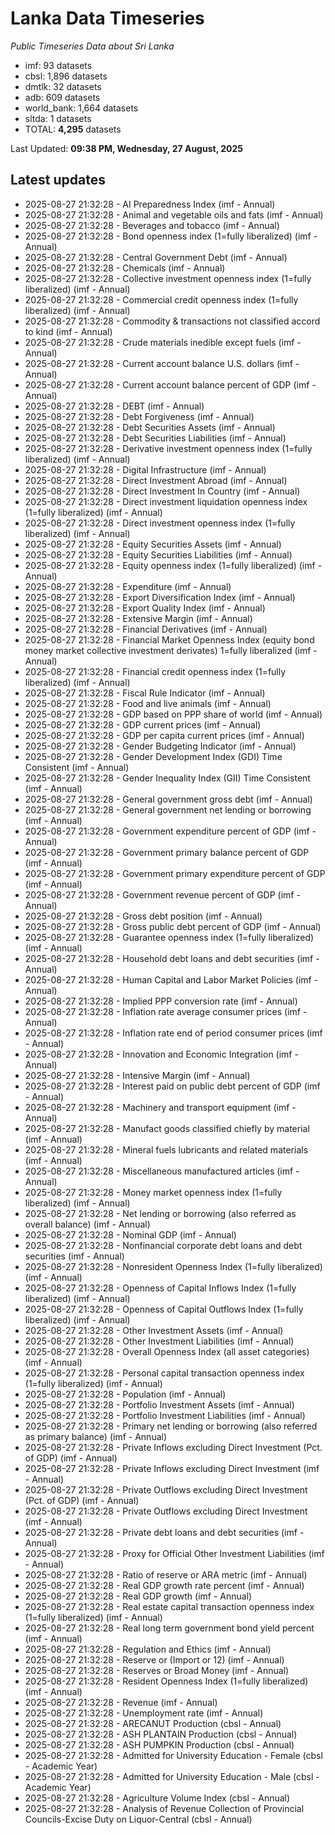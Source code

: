 # Lanka Data Timeseries
*Public Timeseries Data about Sri Lanka*

* imf: 93 datasets
* cbsl: 1,896 datasets
* dmtlk: 32 datasets
* adb: 609 datasets
* world_bank: 1,664 datasets
* sltda: 1 datasets
* TOTAL: **4,295** datasets

Last Updated: **09:38 PM, Wednesday, 27 August, 2025**

## Latest updates

* 2025-08-27 21:32:28 - AI Preparedness Index (imf - Annual)
* 2025-08-27 21:32:28 - Animal and vegetable oils and fats (imf - Annual)
* 2025-08-27 21:32:28 - Beverages and tobacco (imf - Annual)
* 2025-08-27 21:32:28 - Bond openness index (1=fully liberalized) (imf - Annual)
* 2025-08-27 21:32:28 - Central Government Debt (imf - Annual)
* 2025-08-27 21:32:28 - Chemicals (imf - Annual)
* 2025-08-27 21:32:28 - Collective investment openness index (1=fully liberalized) (imf - Annual)
* 2025-08-27 21:32:28 - Commercial credit openness index (1=fully liberalized) (imf - Annual)
* 2025-08-27 21:32:28 - Commodity & transactions not classified accord to kind (imf - Annual)
* 2025-08-27 21:32:28 - Crude materials inedible except fuels (imf - Annual)
* 2025-08-27 21:32:28 - Current account balance U.S. dollars (imf - Annual)
* 2025-08-27 21:32:28 - Current account balance percent of GDP (imf - Annual)
* 2025-08-27 21:32:28 - DEBT (imf - Annual)
* 2025-08-27 21:32:28 - Debt Forgiveness (imf - Annual)
* 2025-08-27 21:32:28 - Debt Securities Assets (imf - Annual)
* 2025-08-27 21:32:28 - Debt Securities Liabilities (imf - Annual)
* 2025-08-27 21:32:28 - Derivative investment openness index (1=fully liberalized) (imf - Annual)
* 2025-08-27 21:32:28 - Digital Infrastructure (imf - Annual)
* 2025-08-27 21:32:28 - Direct Investment Abroad (imf - Annual)
* 2025-08-27 21:32:28 - Direct Investment In Country (imf - Annual)
* 2025-08-27 21:32:28 - Direct investment liquidation openness index (1=fully liberalized) (imf - Annual)
* 2025-08-27 21:32:28 - Direct investment openness index (1=fully liberalized) (imf - Annual)
* 2025-08-27 21:32:28 - Equity Securities Assets (imf - Annual)
* 2025-08-27 21:32:28 - Equity Securities Liabilities (imf - Annual)
* 2025-08-27 21:32:28 - Equity openness index (1=fully liberalized) (imf - Annual)
* 2025-08-27 21:32:28 - Expenditure (imf - Annual)
* 2025-08-27 21:32:28 - Export Diversification Index (imf - Annual)
* 2025-08-27 21:32:28 - Export Quality Index (imf - Annual)
* 2025-08-27 21:32:28 - Extensive Margin (imf - Annual)
* 2025-08-27 21:32:28 - Financial Derivatives (imf - Annual)
* 2025-08-27 21:32:28 - Financial Market Openness Index (equity bond money market collective investment derivates) 1=fully liberalized (imf - Annual)
* 2025-08-27 21:32:28 - Financial credit openness index (1=fully liberalized) (imf - Annual)
* 2025-08-27 21:32:28 - Fiscal Rule Indicator (imf - Annual)
* 2025-08-27 21:32:28 - Food and live animals (imf - Annual)
* 2025-08-27 21:32:28 - GDP based on PPP share of world (imf - Annual)
* 2025-08-27 21:32:28 - GDP current prices (imf - Annual)
* 2025-08-27 21:32:28 - GDP per capita current prices (imf - Annual)
* 2025-08-27 21:32:28 - Gender Budgeting Indicator (imf - Annual)
* 2025-08-27 21:32:28 - Gender Development Index (GDI) Time Consistent (imf - Annual)
* 2025-08-27 21:32:28 - Gender Inequality Index (GII) Time Consistent (imf - Annual)
* 2025-08-27 21:32:28 - General government gross debt (imf - Annual)
* 2025-08-27 21:32:28 - General government net lending or borrowing (imf - Annual)
* 2025-08-27 21:32:28 - Government expenditure percent of GDP (imf - Annual)
* 2025-08-27 21:32:28 - Government primary balance percent of GDP (imf - Annual)
* 2025-08-27 21:32:28 - Government primary expenditure percent of GDP (imf - Annual)
* 2025-08-27 21:32:28 - Government revenue percent of GDP (imf - Annual)
* 2025-08-27 21:32:28 - Gross debt position (imf - Annual)
* 2025-08-27 21:32:28 - Gross public debt percent of GDP (imf - Annual)
* 2025-08-27 21:32:28 - Guarantee openness index (1=fully liberalized) (imf - Annual)
* 2025-08-27 21:32:28 - Household debt loans and debt securities (imf - Annual)
* 2025-08-27 21:32:28 - Human Capital and Labor Market Policies (imf - Annual)
* 2025-08-27 21:32:28 - Implied PPP conversion rate (imf - Annual)
* 2025-08-27 21:32:28 - Inflation rate average consumer prices (imf - Annual)
* 2025-08-27 21:32:28 - Inflation rate end of period consumer prices (imf - Annual)
* 2025-08-27 21:32:28 - Innovation and Economic Integration (imf - Annual)
* 2025-08-27 21:32:28 - Intensive Margin (imf - Annual)
* 2025-08-27 21:32:28 - Interest paid on public debt percent of GDP (imf - Annual)
* 2025-08-27 21:32:28 - Machinery and transport equipment (imf - Annual)
* 2025-08-27 21:32:28 - Manufact goods classified chiefly by material (imf - Annual)
* 2025-08-27 21:32:28 - Mineral fuels lubricants and related materials (imf - Annual)
* 2025-08-27 21:32:28 - Miscellaneous manufactured articles (imf - Annual)
* 2025-08-27 21:32:28 - Money market openness index (1=fully liberalized) (imf - Annual)
* 2025-08-27 21:32:28 - Net lending or borrowing (also referred as overall balance) (imf - Annual)
* 2025-08-27 21:32:28 - Nominal GDP (imf - Annual)
* 2025-08-27 21:32:28 - Nonfinancial corporate debt loans and debt securities (imf - Annual)
* 2025-08-27 21:32:28 - Nonresident Openness Index (1=fully liberalized) (imf - Annual)
* 2025-08-27 21:32:28 - Openness of Capital Inflows Index (1=fully liberalized) (imf - Annual)
* 2025-08-27 21:32:28 - Openness of Capital Outflows Index (1=fully liberalized) (imf - Annual)
* 2025-08-27 21:32:28 - Other Investment Assets (imf - Annual)
* 2025-08-27 21:32:28 - Other Investment Liabilities (imf - Annual)
* 2025-08-27 21:32:28 - Overall Openness Index (all asset categories) (imf - Annual)
* 2025-08-27 21:32:28 - Personal capital transaction openness index (1=fully liberalized) (imf - Annual)
* 2025-08-27 21:32:28 - Population (imf - Annual)
* 2025-08-27 21:32:28 - Portfolio Investment Assets (imf - Annual)
* 2025-08-27 21:32:28 - Portfolio Investment Liabilities (imf - Annual)
* 2025-08-27 21:32:28 - Primary net lending or borrowing (also referred as primary balance) (imf - Annual)
* 2025-08-27 21:32:28 - Private Inflows excluding Direct Investment (Pct. of GDP) (imf - Annual)
* 2025-08-27 21:32:28 - Private Inflows excluding Direct Investment (imf - Annual)
* 2025-08-27 21:32:28 - Private Outflows excluding Direct Investment (Pct. of GDP) (imf - Annual)
* 2025-08-27 21:32:28 - Private Outflows excluding Direct Investment (imf - Annual)
* 2025-08-27 21:32:28 - Private debt loans and debt securities (imf - Annual)
* 2025-08-27 21:32:28 - Proxy for Official Other Investment Liabilities (imf - Annual)
* 2025-08-27 21:32:28 - Ratio of reserve or ARA metric (imf - Annual)
* 2025-08-27 21:32:28 - Real GDP growth rate percent (imf - Annual)
* 2025-08-27 21:32:28 - Real GDP growth (imf - Annual)
* 2025-08-27 21:32:28 - Real estate capital transaction openness index (1=fully liberalized) (imf - Annual)
* 2025-08-27 21:32:28 - Real long term government bond yield percent (imf - Annual)
* 2025-08-27 21:32:28 - Regulation and Ethics (imf - Annual)
* 2025-08-27 21:32:28 - Reserve or (Import or 12) (imf - Annual)
* 2025-08-27 21:32:28 - Reserves or Broad Money (imf - Annual)
* 2025-08-27 21:32:28 - Resident Openness Index (1=fully liberalized) (imf - Annual)
* 2025-08-27 21:32:28 - Revenue (imf - Annual)
* 2025-08-27 21:32:28 - Unemployment rate (imf - Annual)
* 2025-08-27 21:32:28 - ARECANUT Production (cbsl - Annual)
* 2025-08-27 21:32:28 - ASH PLANTAIN Production (cbsl - Annual)
* 2025-08-27 21:32:28 - ASH PUMPKIN Production (cbsl - Annual)
* 2025-08-27 21:32:28 - Admitted for University Education - Female (cbsl - Academic Year)
* 2025-08-27 21:32:28 - Admitted for University Education - Male (cbsl - Academic Year)
* 2025-08-27 21:32:28 - Agriculture Volume Index (cbsl - Annual)
* 2025-08-27 21:32:28 - Analysis of Revenue Collection of Provincial Councils-Excise Duty on Liquor-Central (cbsl - Annual)